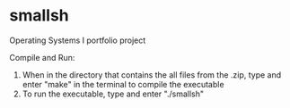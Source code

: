# smallsh
Operating Systems I portfolio project

Compile and Run:

1. When in the directory that contains the all files from the .zip, type and enter "make" in the terminal to compile the executable
2. To run the executable, type and enter "./smallsh"
